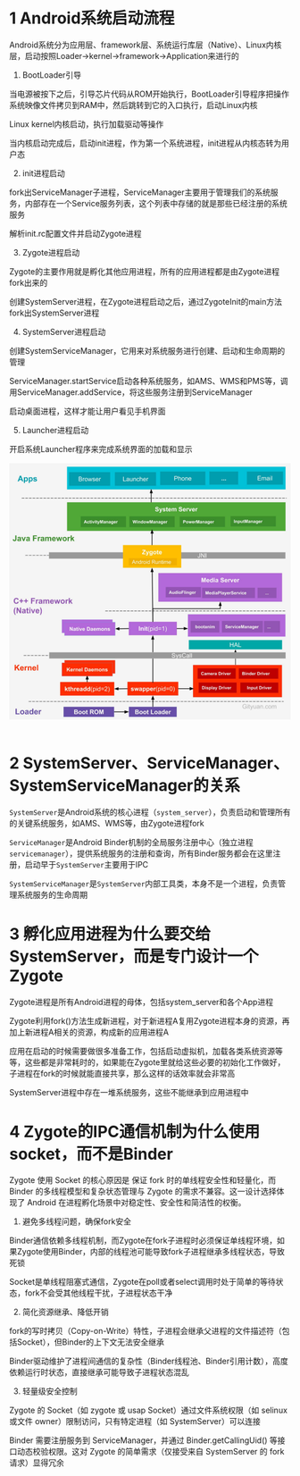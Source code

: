# 1 Android系统启动流程  

Android系统分为应用层、framework层、系统运行库层（Native）、Linux内核层，启动按照Loader->kernel->framework->Application来进行的  

1. BootLoader引导  

当电源被按下之后，引导芯片代码从ROM开始执行，BootLoader引导程序把操作系统映像文件拷贝到RAM中，然后跳转到它的入口执行，启动Linux内核  

Linux kernel内核启动，执行加载驱动等操作  

当内核启动完成后，启动init进程，作为第一个系统进程，init进程从内核态转为用户态  

2. init进程启动  

fork出ServiceManager子进程，ServiceManager主要用于管理我们的系统服务，内部存在一个Service服务列表，这个列表中存储的就是那些已经注册的系统服务  

解析init.rc配置文件并启动Zygote进程  

3. Zygote进程启动  

Zygote的主要作用就是孵化其他应用进程，所有的应用进程都是由Zygote进程fork出来的  

创建SystemServer进程，在Zygote进程启动之后，通过ZygoteInit的main方法fork出SystemServer进程  

4. SystemServer进程启动  

创建SystemServiceManager，它用来对系统服务进行创建、启动和生命周期的管理  

ServiceManager.startService启动各种系统服务，如AMS、WMS和PMS等，调用ServiceManager.addService，将这些服务注册到ServiceManager  

启动桌面进程，这样才能让用户看见手机界面  

5. Launcher进程启动  

开启系统Launcher程序来完成系统界面的加载和显示  

<img src="./../images/系统启动流程.png" alt="系统启动流程" style="display:block;margin:0 auto" />  

<br />

# 2 SystemServer、ServiceManager、SystemServiceManager的关系  

`SystemServer`是Android系统的核心进程（`system_server`），负责启动和管理所有的关键系统服务，如AMS、WMS等，由Zygote进程fork  

`ServiceManager`是Android Binder机制的全局服务注册中心（独立进程`servicemanager`），提供系统服务的注册和查询，所有Binder服务都会在这里注册，启动早于`SystemServer`主要用于IPC  

`SystemServiceManager`是`SystemServer`内部工具类，本身不是一个进程，负责管理系统服务的生命周期  

# 3 孵化应用进程为什么要交给SystemServer，而是专门设计一个Zygote  

Zygote进程是所有Android进程的母体，包括system_server和各个App进程  

Zygote利用fork()方法生成新进程，对于新进程A复用Zygote进程本身的资源，再加上新进程A相关的资源，构成新的应用进程A  

应用在启动的时候需要做很多准备工作，包括启动虚拟机，加载各类系统资源等等，这些都是非常耗时的，如果能在Zygote里就给这些必要的初始化工作做好，子进程在fork的时候就能直接共享，那么这样的话效率就会非常高  

SystemServer进程中存在一堆系统服务，这些不能继承到应用进程中  

# 4 Zygote的IPC通信机制为什么使用socket，而不是Binder  

Zygote 使用 Socket 的核心原因是 ​保证 fork 时的单线程安全性和轻量化，而 Binder 的多线程模型和复杂状态管理与 Zygote 的需求不兼容。这一设计选择体现了 Android 在进程孵化场景中对稳定性、安全性和简洁性的权衡。

1. 避免多线程问题，确保fork安全  

Binder通信依赖多线程机制，而Zygote在fork子进程时必须保证单线程环境，如果Zygote使用Binder，内部的线程池可能导致fork子进程继承多线程状态，导致死锁  

Socket是单线程阻塞式通信，Zygote在poll或者select调用时处于简单的等待状态，fork不会受其他线程干扰，子进程状态干净  

2. 简化资源继承、降低开销  

fork的写时拷贝（Copy-on-Write）特性，子进程会继承父进程的文件描述符（包括Socket），但Binder的上下文无法安全继承  

Binder驱动维护了进程间通信的复杂性（Binder线程池、Binder引用计数），高度依赖运行时状态，直接继承可能导致子进程状态混乱  

3. 轻量级安全控制  

Zygote 的 Socket（如 zygote 或 usap Socket）通过文件系统权限（如 selinux 或文件 owner）限制访问，只有特定进程（如 SystemServer）可以连接  

Binder 需要注册服务到 ServiceManager，并通过 Binder.getCallingUid() 等接口动态校验权限。这对 Zygote 的简单需求（仅接受来自 SystemServer 的 fork 请求）显得冗余

